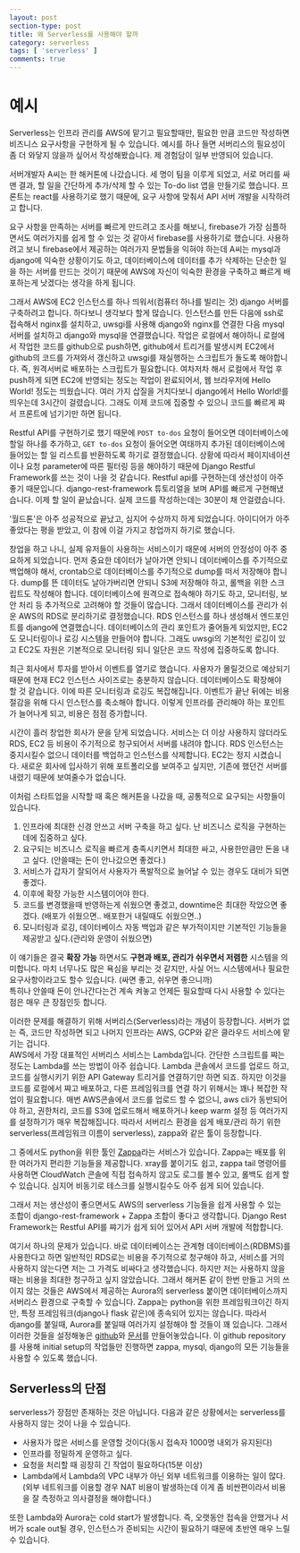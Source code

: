 ```yaml
---
layout: post
section-type: post
title: 왜 Serverless를 사용해야 할까
category: serverless
tags: [ 'serverless' ]
comments: true
---
```



# 예시 

Serverless는 인프라 관리를 AWS에 맡기고 필요할때만, 필요한 만큼 코드만 작성하면 비즈니스 요구사항을 구현하게 될 수 있습니다. 예시를 하나 들면 서버리스의 필요성이 좀 더 와닿지 않을까 싶어서 작성해봤습니다. 제 경험담이 일부 반영되어 있습니다.

서버개발자 A씨는 한 해커톤에 나갔습니다. 세 명이 팀을 이루게 되었고, 서로 머리를 싸맨 결과, 할 일을 간단하게 추가/삭제 할 수 있는 To-do list 앱을 만들기로 했습니다. 프론트는 react를 사용하기로 했기 때문에, 요구 사항에 맞춰서 API 서버 개발을 시작하려고 합니다.  

요구 사항을 만족하는 서버를 빠르게 만드려고 조사를 해보니, firebase가 가장 심플하면서도 여러가지를 쉽게 할 수 있는 것 같아서 firebase를 사용하기로 했습니다. 사용하려고 보니 firebase에서 제공하는 여러가지 문법들을 익혀야 하는데 A씨는 mysql과 django에 익숙한 상황이기도 하고, 데이터베이스에 데이터를 추가 삭제하는 단순한 일을 하는 서버를 만드는 것이기 때문에 AWS에 자신이 익숙한 환경을 구축하고 빠르게 배포하는게 낫겠다는 생각을 하게 됩니다.  

그래서 AWS에 EC2 인스턴스를 하나 띄워서(컴퓨터 하나를 빌리는 것) django 서버를 구축하려고 합니다. 하다보니 생각보다 할게 많습니다. 인스턴스를 만든 다음에 ssh로 접속해서 nginx를 설치하고, uwsgi를 사용해 django와 nginx를 연결한 다음 mysql 서버를 설치하고 django와 mysql을 연결했습니다. 작업은 로컬에서 해야하니 로컬에서 작업한 코드를 github으로 push하면, github에서 트리거를 발생시켜 EC2에서 github의 코드를 가져와서 갱신하고 uwsgi를 재실행하는 스크립트가 돌도록 해야합니다. 즉, 원격서버로 배포하는 스크립트가 필요합니다. 여차저차 해서 로컬에서 작업 후 push하게 되면 EC2에 반영되는 정도는 작업이 완료되어서, 웹 브라우저에 Hello World! 정도는 띄웠습니다. 여러 가지 삽질을 거치다보니 django에서 Hello World!를 띄우는데 3시간이 걸렸습니다. 그래도 이제 코드에 집중할 수 있으니 코드를 빠르게 쨔서 프론트에 넘기기만 하면 됩니다.  

Restful API를 구현하기로 했기 때문에 `POST to-dos` 요청이 들어오면 데이터베이스에 할일 하나를 추가하고, `GET to-dos` 요청이 들어오면 여태까지 추가된 데이터베이스에 들어있는 할 일 리스트를 반환하도록 하기로 결정했습니다. 상황에 따라서 페이지네이션이나 요청 parameter에 따른 필터링 등을 해야하기 때문에 Django Restful Framework를 쓰는 것이 나을 것 같습니다. Restful api를 구현하는데 생산성이 아주 좋기 때문입니다. django-rest-framework 튜토리얼을 보며 API를 빠르게 구현해냈습니다. 이제 할 일이 끝났습니다. 실제 코드를 작성하는데는 30분이 채 안걸렸습니다.  

'월드톤'은 아주 성공적으로 끝났고, 심지어 수상까지 하게 되었습니다. 아이디어가 아주 좋았다는 평을 받았고, 이 참에 이걸 가지고 창업까지 하기로 했습니다.  

창업을 하고 나니, 실제 유저들이 사용하는 서비스이기 때문에 서버의 안정성이 아주 중요하게 되었습니다. 먼저 중요한 데이터가 날아가면 안되니 데이터베이스를 주기적으로 백업해야 해서, crontab으로 데이터베이스를 주기적으로 dump를 떠서 저장해야 합니다. dump를 뜬 데이터도 날아가버리면 안되니 S3에 저장해야 하고, 롤백을 위한 스크립트도 작성해야 합니다. 데이터베이스에 원격으로 접속해야 하기도 하고, 모니터링, 보안 처리 등 추가적으로 고려해야 할 것들이 많습니다. 그래서 데이터베이스를 관리가 쉬운 AWS의 RDS로 분리하기로 결정했습니다. RDS 인스턴스를 하나 생성해서 엔드포인트를 django에 연결했습니다. 데이터베이스의 관리 포인트가 줄어들게 되었지만, EC2도 모니터링이나 로깅 시스템을 만들어야 합니다. 그래도 uwsgi의 기본적인 로깅이 있고 EC2도 자원은 기본적으로 모니터링 되니 일단은 코드 작성에 집중하도록 합니다.

최근 회사에서 투자를 받아서 이벤트를 열기로 했습니다. 사용자가 몰릴것으로 예상되기 때문에 현재 EC2 인스턴스 사이즈로는 충분하지 않습니다. 데이터베이스도 확장해야 할 것 같습니다. 이에 따른 모니터링과 로깅도 복잡해집니다. 이벤트가 끝난 뒤에는 비용 절감을 위해 다시 인스턴스를 축소해야 합니다. 이렇게 인프라를 관리해야 하는 포인트가 늘어나게 되고, 비용은 점점 증가합니다.  

시간이 흘러 창업한 회사가 문을 닫게 되었습니다. 서비스는 더 이상 사용하지 않더라도 RDS, EC2 등 비용이 주기적으로 청구되어서 서버를 내려야 합니다. RDS 인스턴스는 중지시킬수 없으니 데이터를 백업하고 인스턴스를 삭제합니다. EC2는 정지 시켰습니다. 새로운 회사에 입사하기 위해 포트폴리오를 보여주고 싶지만, 기존에 했던건 서버를 내렸기 때문에 보여줄수가 없습니다.

이처럼 스타트업을 시작할 때 혹은 해커톤을 나갔을 때, 공통적으로 요구되는 사항들이 있습니다.  

1. 인프라에 최대한 신경 안쓰고 서버 구축을 하고 싶다. 난 비즈니스 로직을 구현하는 데에 집중하고 싶다.
2. 요구되는 비즈니스 로직을 빠르게 충족시키면서 최대한 싸고, 사용한만큼만 돈을 내고 싶다. (안쓸때는 돈이 안나갔으면 좋겠다.)
3. 서비스가 갑자기 잘되어서 사용자가 폭발적으로 늘어날 수 있는 경우도 대비가 되면 좋겠다.
4. 이후에 확장 가능한 시스템이어야 한다.
5. 코드를 변경했을때 반영하는게 쉬웠으면 좋겠고, downtime은 최대한 작았으면 좋겠다. (배포가 쉬웠으면.. 배포한거 내릴때도 쉬웠으면..)
6. 모니터링과 로깅, 데이터베이스 자동 백업과 같은 부가적이지만 기본적인 기능들을 제공받고 싶다.(관리와 운영이 쉬웠으면)

이 얘기들은 결국 **확장 가능** 하면서도 **구현과 배포, 관리가 쉬우면서 저렴한** 시스템을 의미합니다.
마치 너무나도 많은 욕심을 부리는 것 같지만, 사실 어느 시스템에서나 필요한 요구사항이라고도 할수 있습니다. (싸면 좋고, 쉬우면 좋으니까)  
특히나 안쓸때 돈이 안나간다는건 계속 켜놓고 언제든 필요할때 다시 사용할 수 있다는 점은 매우 큰 장점인듯 합니다.  

이러한 문제를 해결하기 위해 서버리스(Serverless)라는 개념이 등장합니다. 서버가 없는 즉, 코드만 작성하면 되고 나머지 인프라는 AWS, GCP와 같은 클라우드 서비스에 맡기는 겁니다.  
AWS에서 가장 대표적인 서버리스 서비스는 Lambda입니다. 간단한 스크립트를 쨔는 정도는 Lambda를 쓰는 방법이 아주 쉽습니다. Lambda 콘솔에서 코드를 업로드 하고, 코드를 실행시키기 위한 API Gateway 트리거를 연결하기만 하면 되죠. 하지만 이것을 코드를 로컬에서 쨔고 배포하고, 다른 프레임워크를 연결 하기 위해서는 꽤나 복잡한 작업이 필요합니다. 매번 AWS콘솔에서 코드를 업로드 할 수 없으니, aws cli가 동반되어야 하고, 권한처리, 코드를 S3에 업로드해서 배포하거나 keep warm 설정 등 여러가지를 설정하기가 매우 복잡해집니다. 따라서 서버리스 환경을 쉽게 배포/관리 하기 위한 serverless(프레임워크 이름이 serverless), zappa와 같은 툴이 등장합니다.  

그 중에서도 python을 위한 툴인 [Zappa](https://github.com/Miserlou/Zappa)라는 서비스가 있습니다. Zappa는 배포를 위한 여러가지 편리한 기능들을 제공합니다. xray를 붙이기도 쉽고, zappa tail 명령어를 사용하면 CloudWatch 콘솔에 직접 접속하지 않고도 로그를 볼수 있고, 롤백도 쉽게 할수 있습니다. 심지어 비동기로 테스크를 실행시킬수도 아주 쉽게 되어 있습니다.  

그래서 저는 생산성이 좋으면서도 AWS의 serverless 기능들을 쉽게 사용할 수 있는 조합이 django-rest-framework + Zappa 조합이 좋다고 생각합니다. Django Rest Framework는 Restful API를 쨔기가 쉽게 되어 있어서 API 서버 개발에 적합합니다.  

여기서 하나의 문제가 있습니다. 바로 데이터베이스는 관계형 데이터베이스(RDBMS)를 사용한다고 하면 일반적인 RDS로는 비용을 주기적으로 청구해야 하고, 서비스를 거의 사용하지 않는다면 저는 그 가격도 비싸다고 생각했습니다. 하지만 저는 사용하지 않을때는 비용을 최대한 청구하고 싶지 않았습니다. 그래서 해커톤 같이 한번 만들고 거의 쓰이지 않는 것들은 AWS에서 제공하는 Aurora의 serverless 붙이면 데이터베이스까지 서버리스 환경으로 구축할 수 있습니다. Zappa는 python을 위한 프레임워크이긴 하지만, 특정 프레임워크(django나 flask 같은)에 종속되어 있지는 않습니다. 따라서 django를 붙일때, Aurora를 붙일때 여러가지 설정해야 할 것들이 꽤 있습니다. 그래서 이러한 것들을 설정해놓은 [github](https://github.com/wkdtjsgur100/zappa-drf-mysql)와 [문서](https://wkdtjsgur100.github.io/zappa-mysql-django)를 만들어놓았습니다. 이 github repository를 사용해 initial setup의 작업들만 진행하면 zappa, mysql, django의 모든 기능들을 사용할 수 있도록 했습니다.


## Serverless의 단점

serverless가 장점만 존재하는 것은 아닙니다. 다음과 같은 상황에서는 serverless를 사용하지 않는 것이 나을 수 있습니다.

- 사용자가 많은 서비스를 운영할 것이다(동시 접속자 1000명 내외가 유지된다)
- 인프라를 정밀하게 운영하고 싶다.
- 요청을 처리할 때 굉장히 긴 작업이 필요하다(15분 이상)
- Lambda에서 Lambda의 VPC 내부가 아닌 외부 네트워크를 이용하는 일이 많다.(외부 네트워크를 이용할 경우 NAT 비용이 발생하는데 이게 좀 비싼편이라서 비용을 잘 측정하고 의사결정을 해야합니다.)

또한 Lambda와 Aurora는 cold start가 발생합니다. 즉, 오랫동안 접속을 안했거나 서버가 scale out될 경우, 인스턴스가 준비되는 시간이 필요하기 때문에 초반엔 매우 느릴수 있습니다.